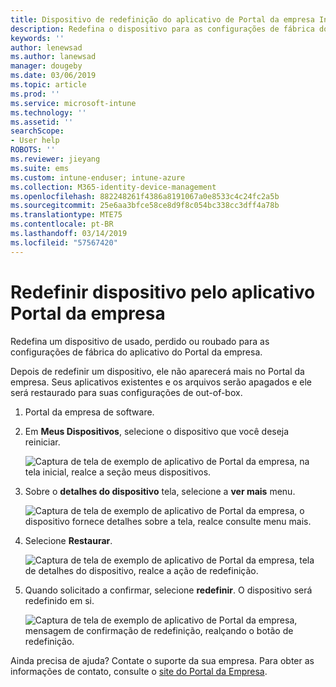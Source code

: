 ```yaml
---
title: Dispositivo de redefinição do aplicativo de Portal da empresa Intune | Microsoft Docs
description: Redefina o dispositivo para as configurações de fábrica do Portal de empresa para Windows 10.
keywords: ''
author: lenewsad
ms.author: lanewsad
manager: dougeby
ms.date: 03/06/2019
ms.topic: article
ms.prod: ''
ms.service: microsoft-intune
ms.technology: ''
ms.assetid: ''
searchScope:
- User help
ROBOTS: ''
ms.reviewer: jieyang
ms.suite: ems
ms.custom: intune-enduser; intune-azure
ms.collection: M365-identity-device-management
ms.openlocfilehash: 882248261f4386a8191067a0e8533c4c24fc2a5b
ms.sourcegitcommit: 25e6aa3bfce58ce8d9f8c054bc338cc3dff4a78b
ms.translationtype: MTE75
ms.contentlocale: pt-BR
ms.lasthandoff: 03/14/2019
ms.locfileid: "57567420"
---
```

# <a name="reset-device-from-the-company-portal-app"></a>Redefinir dispositivo pelo aplicativo Portal da empresa  

Redefina um dispositivo de usado, perdido ou roubado para as configurações de fábrica do aplicativo do Portal da empresa.  

Depois de redefinir um dispositivo, ele não aparecerá mais no Portal da empresa. Seus aplicativos existentes e os arquivos serão apagados e ele será restaurado para suas configurações de out-of-box.  

1. Portal da empresa de software.  
2. Em **Meus Dispositivos**, selecione o dispositivo que você deseja reiniciar.   

    ![Captura de tela de exemplo de aplicativo de Portal da empresa, na tela inicial, realce a seção meus dispositivos.](./media/1802-cp-app-windows-home.png)  

3. Sobre o **detalhes do dispositivo** tela, selecione a **ver mais** menu.  

    ![Captura de tela de exemplo de aplicativo de Portal da empresa, o dispositivo fornece detalhes sobre a tela, realce consulte menu mais.](./media/1802-cp-app-windows-device-details.png)  

4. Selecione **Restaurar**.  

     ![Captura de tela de exemplo de aplicativo de Portal da empresa, tela de detalhes do dispositivo, realce a ação de redefinição. ](./media/1802-cp-app-windows-device-details-reset.png)  

5. Quando solicitado a confirmar, selecione **redefinir**. O dispositivo será redefinido em si.  

     ![Captura de tela de exemplo de aplicativo de Portal da empresa, mensagem de confirmação de redefinição, realçando o botão de redefinição. ](./media/1802-cp-app-windows-reset-confirm.png)  

Ainda precisa de ajuda? Contate o suporte da sua empresa. Para obter as informações de contato, consulte o [site do Portal da Empresa](https://go.microsoft.com/fwlink/?linkid=2010980).  
